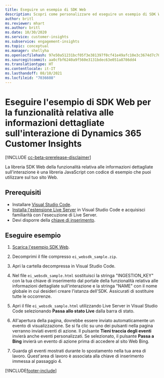 ```yaml
---
title: Eseguire un esempio di SDK Web
description: Scopri come personalizzare ed eseguire un esempio di SDK Web.
author: britl
ms.reviewer: mhart
ms.author: britl
ms.date: 10/30/2020
ms.service: customer-insights
ms.subservice: engagement-insights
ms.topic: conceptual
ms.manager: shellyha
ms.openlocfilehash: 97e50a51231bcf05f3e381397f0cf41e49afc10e3c3674d7c709c8f521979e12
ms.sourcegitcommit: aa0cfbf6240a9f560e3131bdec63e051a8786dd4
ms.translationtype: HT
ms.contentlocale: it-IT
ms.lasthandoff: 08/10/2021
ms.locfileid: "7036608"
---
```

# <a name="run-the-web-sdk-sample-for-dynamics-365-customer-insights-engagement-insights-capability"></a>Eseguire l'esempio di SDK Web per la funzionalità relativa alle informazioni dettagliate sull'interazione di Dynamics 365 Customer Insights

[!INCLUDE [cc-beta-prerelease-disclaimer](includes/cc-beta-prerelease-disclaimer.md)]

La libreria SDK Web della funzionalità relativa alle informazioni dettagliate sull'interazione è una libreria JavaScript con codice di esempio che puoi utilizzare sul tuo sito Web.

## <a name="prerequisites"></a>Prerequisiti

- Installare [Visual Studio Code](https://code.visualstudio.com/).
- [Installa l'estensione Live Server](https://marketplace.visualstudio.com/items?itemName=ritwickdey.LiveServer) in Visual Studio Code e acquisisci familiarità con l'esecuzione di Live Server.
- Devi disporre della [chiave di inserimento](instrument-website.md).

## <a name="run-sample"></a>Eseguire esempio

1. [Scarica l'esempio SDK Web](https://download.pi.dynamics.com/sdk/EngagementInsightsSamples/ei_websdk_sample.zip).

1. Decomprimi il file compresso `ei_websdk_sample.zip`.

1. Apri la cartella decompressa in Visual Studio Code.

1. Nel file `ei_websdk_sample.html` sostituisci la stringa "INGESTION_KEY" con la tua chiave di inserimento dal portale della funzionalità relativa alle informazioni dettagliate sull'interazione e la stringa "NAME" con il nome globale in cui desideri creare l'istanza dell'SDK. Assicurati di sostituire tutte le occorrenze.

1. Apri il file `ei_websdk_sample.html` utilizzando Live Server in Visual Studio Code selezionando **Passa allo stato Live** dalla barra di stato.

1. All'apertura della pagina, dovrebbe essere inviato automaticamente un evento di visualizzazione. Se si fa clic su uno dei pulsanti nella pagina verranno inviati eventi di azione. Il pulsante **Tieni traccia degli eventi** invierà anche eventi personalizzati. Se selezionato, il pulsante **Passa a Bing** invierà un evento di azione prima di accedere al sito Web Bing.

1. Guarda gli eventi mostrati durante lo spostamento nella tua area di lavoro. Quest'area di lavoro è associata alla chiave di inserimento immessa al passaggio 4.


[!INCLUDE[footer-include](../includes/footer-banner.md)]
